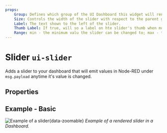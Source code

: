```yaml
---
props:
    Group: Defines which group of the UI Dashboard this widget will render in.
    Size: Controls the width of the slider with respect to the parent group. Maximum value is the width of the group.
    Label: The text shown to the left of the slider.
    Thumb Label: If true, will so a label on hte slider's thumb when moved/focussed.
    Range: min - the minimum valu the slider can be changed to; max - the maximum value the slider can be changed to; step - the increment/decrement value when the slider is moved.
---
```


<script setup>
</script>

# Slider `ui-slider`

Adds a slider to your dashboard that will emit values in Node-RED under `msg.payload` anytime it's value is changed.

## Properties

<PropsTable/>

## Example - Basic

![Example of a slider](/images/node-examples/ui-slider.png "Example of a slider"){data-zoomable}
*Example of a rendered slider in a Dashboard.*
